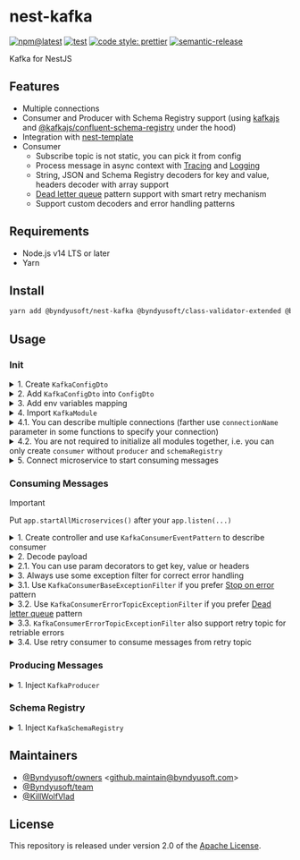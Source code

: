 # nest-kafka

[![npm@latest](https://img.shields.io/npm/v/@byndyusoft/nest-kafka/latest.svg)](https://www.npmjs.com/package/@byndyusoft/nest-kafka)
[![test](https://github.com/Byndyusoft/nest-kafka/actions/workflows/test.yaml/badge.svg?branch=master)](https://github.com/Byndyusoft/nest-kafka/actions/workflows/test.yaml)
[![code style: prettier](https://img.shields.io/badge/code_style-prettier-ff69b4.svg)](https://github.com/prettier/prettier)
[![semantic-release](https://img.shields.io/badge/%20%20%F0%9F%93%A6%F0%9F%9A%80-semantic--release-e10079.svg)](https://github.com/semantic-release/semantic-release)

Kafka for NestJS

## Features

- Multiple connections
- Consumer and Producer with Schema Registry support (using [kafkajs](https://www.npmjs.com/package/kafkajs) and [@kafkajs/confluent-schema-registry](https://www.npmjs.com/package/@kafkajs/confluent-schema-registry) under the hood)
- Integration with [nest-template](https://github.com/Byndyusoft/nest-template)
- Consumer
  - Subscribe topic is not static, you can pick it from config
  - Process message in async context with [Tracing](https://www.npmjs.com/package/@byndyusoft/nest-opentracing) and [Logging](https://www.npmjs.com/package/@byndyusoft/nest-pino)
  - String, JSON and Schema Registry decoders for key and value, headers decoder with array support
  - [Dead letter queue](https://www.confluent.io/blog/error-handling-patterns-in-kafka/#pattern-2) pattern support with smart retry mechanism
  - Support custom decoders and error handling patterns

## Requirements

- Node.js v14 LTS or later
- Yarn

## Install

```bash
yarn add @byndyusoft/nest-kafka @byndyusoft/class-validator-extended @byndyusoft/nest-opentracing @byndyusoft/nest-pino @kafkajs/confluent-schema-registry @nestjs/common @nestjs/microservices class-transformer class-validator kafkajs rxjs
```

## Usage

### Init

<details>
<summary>1. Create <code>KafkaConfigDto</code></summary>

```typescript
import {
  KafkaClusterConfigDto,
  KafkaConsumerConfigDto,
  KafkaProducerConfigDto,
  KafkaSchemaRegistryArgsConfigDto,
} from "@byndyusoft/nest-kafka";
import { Type } from "class-transformer";
import { IsDefined, IsString, ValidateNested } from "class-validator";

export class KafkaConfigDto {
  @Type(() => KafkaClusterConfigDto)
  @IsDefined()
  @ValidateNested()
  public readonly cluster!: KafkaClusterConfigDto;

  @Type(() => KafkaConsumerConfigDto)
  @IsDefined()
  @ValidateNested()
  public readonly consumer!: KafkaConsumerConfigDto;

  @Type(() => KafkaProducerConfigDto)
  @IsDefined()
  @ValidateNested()
  public readonly producer!: KafkaProducerConfigDto;

  @Type(() => KafkaSchemaRegistryArgsConfigDto)
  @IsDefined()
  @ValidateNested()
  public readonly schemaRegistry!: KafkaSchemaRegistryArgsConfigDto;

  @IsString()
  public readonly topic!: string;

  @IsString()
  public readonly errorTopic!: string;
}
```

</details>

<details>
<summary>2. Add <code>KafkaConfigDto</code> into <code>ConfigDto</code></summary>

```typescript
import { Type } from "class-transformer";
import { IsDefined, ValidateNested } from "class-validator";

import { KafkaConfigDto } from "./kafkaConfigDto";

export class ConfigDto {
  /// ...

  @Type(() => KafkaConfigDto)
  @IsDefined()
  @ValidateNested()
  public readonly kafka!: KafkaConfigDto;

  /// ...
}
```

</details>

<details>
<summary>3. Add env variables mapping</summary>

```typescript
import { Module } from "@nestjs/common";

import { ConfigDto } from "./dtos";

@Module({})
export class ConfigModule {
  // ...

  private static __loadConfig(): ConfigDto {
    const plainConfig: ConfigDto = {
      // ...
      kafka: {
        cluster: {
          brokers: process.env.KAFKA_BROKERS as string,
          saslMechanism: process.env.KAFKA_SASL_MECHANISM,
          username: process.env.KAFKA_USERNAME,
          password: process.env.KAFKA_PASSWORD,
          ssl: process.env.KAFKA_SSL,
          ca: process.env.KAFKA_CA,
          connectionTimeout: process.env.KAFKA_CONNECTION_TIMEOUT, // default is 1 s.
        },
        consumer: {
          groupId: process.env.KAFKA_CONSUMER_GROUP_ID as string,
          allowAutoTopicCreation:
            process.env.KAFKA_CONSUMER_ALLOW_AUTO_TOPIC_CREATION ?? true,
          sessionTimeout: process.env.KAFKA_SESSION_TIMEOUT_MS ?? 30000,
          heartbeatInterval: process.env.KAFKA_HEARTBEAT_INTERVAL_MS ?? 3000,
        },
        producer: {
          allowAutoTopicCreation:
            process.env.KAFKA_PRODUCER_ALLOW_AUTO_TOPIC_CREATION ?? true,
        },
        schemaRegistry: {
          host: process.env.KAFKA_SCHEMA_REGISTRY_HOST as string,
          username: process.env.KAFKA_SCHEMA_REGISTRY_USERNAME,
          password: process.env.KAFKA_SCHEMA_REGISTRY_PASSWORD,
        },
        topic: process.env.KAFKA_TOPIC as string,
        errorTopic: process.env.KAFKA_ERROR_TOPIC as string,
      },
      // ...
    };

    // ...
  }
}
```

</details>

<details>
<summary>4. Import <code>KafkaModule</code></summary>

```typescript
import {
  KafkaClusterConfigDto,
  KafkaConsumerConfigDto,
  KafkaModule,
  KafkaProducerConfigDto,
  KafkaSchemaRegistryArgsConfigDto,
} from "@byndyusoft/nest-kafka";

import { ConfigDto } from "./config";

@Module({
  imports: [
    // Extra modules
    // ...
    KafkaModule.registerAsync({
      inject: [ConfigDto],
      useFactory: (config: ConfigDto) => ({
        connections: [
          {
            cluster: KafkaClusterConfigDto.toRawConfig(config.kafka.cluster),
            consumer: KafkaConsumerConfigDto.toRawConfig(config.kafka.consumer),
            producer: KafkaProducerConfigDto.toRawConfig(config.kafka.producer),
            schemaRegistry: {
              args: KafkaSchemaRegistryArgsConfigDto.toRawConfig(
                config.kafka.schemaRegistry,
              ),
            },
          },
        ],
        topicPickerArgs: [config],
      }),
    }),
    // ...
  ],
})
export class InfrastructureModule {
  // ...
}
```

</details>

<details>
<summary>4.1. You can describe multiple connections (farther use <code>connectionName</code> parameter in some functions to specify your connection)</summary>

```typescript
import {
  KafkaClusterConfigDto,
  KafkaConsumerConfigDto,
  KafkaModule,
  KafkaProducerConfigDto,
  KafkaSchemaRegistryArgsConfigDto,
} from "@byndyusoft/nest-kafka";

import { ConfigDto } from "./config";

@Module({
  imports: [
    // Extra modules
    // ...
    KafkaModule.registerAsync({
      inject: [ConfigDto],
      useFactory: (config: ConfigDto) => ({
        connections: [
          {
            name: "connection1",
            cluster: KafkaClusterConfigDto.toRawConfig(config.kafka1.cluster),
            consumer: KafkaConsumerConfigDto.toRawConfig(
              config.kafka1.consumer,
            ),
            producer: KafkaProducerConfigDto.toRawConfig(
              config.kafka1.producer,
            ),
            schemaRegistry: {
              args: KafkaSchemaRegistryArgsConfigDto.toRawConfig(
                config.kafka1.schemaRegistry,
              ),
            },
          },
          {
            name: "connection2",
            cluster: KafkaClusterConfigDto.toRawConfig(config.kafka2.cluster),
            consumer: KafkaConsumerConfigDto.toRawConfig(
              config.kafka2.consumer,
            ),
            producer: KafkaProducerConfigDto.toRawConfig(
              config.kafka2.producer,
            ),
            schemaRegistry: {
              args: KafkaSchemaRegistryArgsConfigDto.toRawConfig(
                config.kafka2.schemaRegistry,
              ),
            },
          },
        ],
        topicPickerArgs: [config],
      }),
    }),
    // ...
  ],
})
export class InfrastructureModule {
  // ...
}
```

</details>

<details>
<summary>4.2. You are not required to initialize all modules together, i.e. you can only create <code>consumer</code> without <code>producer</code> and <code>schemaRegistry</code></summary>

```typescript
import {
  KafkaClusterConfigDto,
  KafkaConsumerConfigDto,
  KafkaModule,
  KafkaProducerConfigDto,
  KafkaSchemaRegistryArgsConfigDto,
} from "@byndyusoft/nest-kafka";

import { ConfigDto } from "./config";

@Module({
  imports: [
    // Extra modules
    // ...
    KafkaModule.registerAsync({
      inject: [ConfigDto],
      useFactory: (config: ConfigDto) => ({
        connections: [
          {
            cluster: KafkaClusterConfigDto.toRawConfig(config.kafka.cluster),
            consumer: KafkaConsumerConfigDto.toRawConfig(config.kafka.consumer),
          },
        ],
        topicPickerArgs: [config],
      }),
    }),
    // ...
  ],
})
export class InfrastructureModule {
  // ...
}
```

</details>

<details>
<summary>5. Connect microservice to start consuming messages</summary>

```typescript
import { KafkaConsumer, KafkaRetryConsumer } from "@byndyusoft/nest-kafka";
import { MicroserviceOptions } from "@nestjs/microservices";

async function bootstrap(): Promise<void> {
  // ...

  app.connectMicroservice<MicroserviceOptions>({
    strategy: app.get(KafkaConsumer),
  });

  // you can optionally connect retry consumer
  app.connectMicroservice<MicroserviceOptions>({
    strategy: app.get(KafkaRetryConsumer),
  });

  // Put `app.listen(...)` before `app.startAllMicroservice()`
  await app.listen(...)

  await app.startAllMicroservices();

  // ...
}

// ...
```

</details>

### Consuming Messages

> [!IMPORTANT]
> Put `app.startAllMicroservices()` after your `app.listen(...)`

</details>

<details>
<summary>1. Create controller and use <code>KafkaConsumerEventPattern</code> to describe consumer</summary>

```typescript
import {
  IKafkaConsumerPayload,
  KafkaConsumerEventPattern,
} from "@byndyusoft/nest-kafka";
import { Controller } from "@nestjs/common";
import { Payload } from "@nestjs/microservices";

import { ConfigDto } from "~/src";

@Controller()
export class UsersConsumer {
  @KafkaConsumerEventPattern({
    topicPicker: (config: ConfigDto) => config.kafka.topic,
    fromBeginning: true,
  })
  public async onMessage(
    @Payload() payload: IKafkaConsumerPayload,
  ): Promise<void> {
    // ...
  }
}
```

</details>

</details>

<details>
<summary>2. Decode payload</summary>

```typescript
import {
  IKafkaConsumerPayload,
  KafkaConsumerEventPattern,
  KafkaConsumerPayloadDecoder,
} from "@byndyusoft/nest-kafka";
import { Controller, UseInterceptors } from "@nestjs/common";
import { Payload } from "@nestjs/microservices";

import { ConfigDto } from "~/src";
import { UserDto } from "ᐸDtosᐳ";

@Controller()
export class UsersConsumer {
  @KafkaConsumerEventPattern({
    topicPicker: (config: ConfigDto) => config.kafka.topic,
    fromBeginning: true,
  })
  @UseInterceptors(
    new KafkaConsumerPayloadDecoder({
      key: "string",
      value: "json",
      headers: "string",
    }),
  )
  public async onMessage(
    @Payload() payload: IKafkaConsumerPayload<string, UserDto>,
  ): Promise<void> {
    // ...
  }
}
```

</details>

<details>
<summary>2.1. You can use param decorators to get key, value or headers</summary>

```typescript
import {
  IKafkaConsumerPayloadHeaders,
  KafkaConsumerEventPattern,
  KafkaConsumerPayloadDecoder,
  KafkaHeaders,
  KafkaKey,
  KafkaValue,
} from "@byndyusoft/nest-kafka";
import { Controller, UseInterceptors } from "@nestjs/common";

import { ConfigDto } from "~/src";
import { UserDto } from "ᐸDtosᐳ";

@Controller()
export class UsersConsumer {
  @KafkaConsumerEventPattern({
    topicPicker: (config: ConfigDto) => config.kafka.topic,
    fromBeginning: true,
  })
  @UseInterceptors(
    new KafkaConsumerPayloadDecoder({
      key: "string",
      value: "json",
      headers: "string",
    }),
  )
  public async onMessage(
    @KafkaKey() key: string,
    @KafkaValue() value: UserDto,
    @KafkaHeaders() headers: IKafkaConsumerPayloadHeaders,
  ): Promise<void> {
    // ...
  }
}
```

</details>

<details>
<summary>3. Always use some exception filter for correct error handling</summary>

```typescript
import {
  KafkaConsumerBaseExceptionFilter,
  KafkaConsumerEventPattern,
} from "@byndyusoft/nest-kafka";
import { Controller, UseFilters } from "@nestjs/common";

import { ConfigDto } from "~/src";

@Controller()
export class UsersConsumer {
  @KafkaConsumerEventPattern({
    topicPicker: (config: ConfigDto) => config.kafka.topic,
    fromBeginning: true,
  })
  @UseFilters(/* ... */)
  public async onMessage(): Promise<void> {
    throw new Error("some error");
  }
}
```

</details>

<details>
<summary>3.1. Use <code>KafkaConsumerBaseExceptionFilter</code> if you prefer <a href="https://www.confluent.io/blog/error-handling-patterns-in-kafka/#pattern-1">Stop on error</a> pattern</summary>

```typescript
import {
  KafkaConsumerBaseExceptionFilter,
  KafkaConsumerEventPattern,
} from "@byndyusoft/nest-kafka";
import { Controller, UseFilters } from "@nestjs/common";

import { ConfigDto } from "~/src";

@Controller()
export class UsersConsumer {
  @KafkaConsumerEventPattern({
    topicPicker: (config: ConfigDto) => config.kafka.topic,
    fromBeginning: true,
  })
  @UseFilters(new KafkaConsumerBaseExceptionFilter())
  public async onMessage(): Promise<void> {
    throw new Error("some error");
  }
}
```

</details>

<details>
<summary>3.2. Use <code>KafkaConsumerErrorTopicExceptionFilter</code> if you prefer <a href="https://www.confluent.io/blog/error-handling-patterns-in-kafka/#pattern-2">Dead letter queue</a> pattern</summary>

```typescript
import {
  KafkaConsumerErrorTopicExceptionFilter,
  KafkaConsumerEventPattern,
} from "@byndyusoft/nest-kafka";
import { Controller, UseFilters } from "@nestjs/common";

import { ConfigDto } from "~/src";

@Controller()
export class UsersConsumer {
  @KafkaConsumerEventPattern({
    topicPicker: (config: ConfigDto) => config.kafka.topic,
    fromBeginning: true,
  })
  @UseFilters(
    new KafkaConsumerErrorTopicExceptionFilter({
      errorTopicPicker: (config: ConfigDto) => config.kafka.errorTopic,
    }),
  )
  public async onMessage(): Promise<void> {
    throw new Error("some error");
  }
}
```

</details>

<details>
<summary>3.3. <code>KafkaConsumerErrorTopicExceptionFilter</code> also support retry topic for retriable errors</summary>

```typescript
import {
  KafkaConsumerErrorTopicExceptionFilter,
  KafkaConsumerEventPattern,
} from "@byndyusoft/nest-kafka";
import { Controller, UseFilters } from "@nestjs/common";

import { ConfigDto } from "~/src";

@Controller()
export class UsersConsumer {
  @KafkaConsumerEventPattern({
    topicPicker: (config: ConfigDto) => config.kafka.topic,
    fromBeginning: true,
  })
  @UseFilters(
    new KafkaConsumerErrorTopicExceptionFilter({
      retryTopicPicker: (config: ConfigDto) => config.kafka.retryTopic,
      errorTopicPicker: (config: ConfigDto) => config.kafka.errorTopic,
    }),
  )
  public async onMessage(): Promise<void> {
    throw new Error("some error");
  }
}
```

</details>

<details>
<summary>3.4. Use retry consumer to consume messages from retry topic</summary>

```typescript
import {
  KafkaConsumerErrorTopicExceptionFilter,
  KafkaConsumerEventPattern,
} from "@byndyusoft/nest-kafka";
import { Controller, UseFilters } from "@nestjs/common";

import { ConfigDto } from "~/src";

@Controller()
export class UsersRetryConsumer {
  @KafkaRetryConsumerEventPattern({
    topicPicker: (config: ConfigDto) => config.kafka.retryTopic,
    fromBeginning: true,
  })
  @UseFilters(
    new KafkaConsumerErrorTopicExceptionFilter({
      retryTopicPicker: false,
      errorTopicPicker: (config: ConfigDto) => config.kafka.errorTopic,
      resendHeadersPrefix: "retry",
    }),
  )
  public async onMessage(): Promise<void> {
    throw new Error("some error");
  }
}
```

Run retry consumer, e.g by HTTP:

```typescript
import { ApiTags } from "@byndyusoft/nest-swagger";
import { Body, Controller, HttpCode, HttpStatus, Post } from "@nestjs/common";

import { ApiCommonResponses } from "../infrastructure";

import { RunDeliveryAppointmentsRetryConsumerOnceBodyDto } from "./dtos";
import { RunDeliveryAppointmentsRetryConsumerOnceUseCase } from "./useCases";

@ApiTags("Users")
@Controller({
  path: "/users/retry",
  version: "1",
})
export class UsersRetryController {
  public constructor(
    private readonly config: ConfigDto,
    private readonly kafkaRetryConsumer: KafkaRetryConsumer,
  ) {}

  @ApiCommonResponses(HttpStatus.BAD_REQUEST)
  @HttpCode(HttpStatus.NO_CONTENT)
  @Post("/runRetryConsumerOnce")
  public runDeliveryAppointmentsRetryConsumerOnce(): Promise<void> {
    await this.kafkaRetryConsumer.runOnce({
      topic: config.kafka.retryTopic,
      messagesCount: 1,
    });
  }
}
```

</details>

### Producing Messages

</details>

<details>
<summary>1. Inject <code>KafkaProducer</code></summary>

```typescript
import { InjectKafkaProducer, KafkaProducer } from "@byndyusoft/nest-kafka";
import { Injectable } from "@nestjs/common";

@Injectable()
export class UsersService {
  public constructor(
    @InjectKafkaProducer()
    private readonly __kafkaProducer: KafkaProducer,
  ) {}
}
```

</details>

### Schema Registry

</details>

<details>
<summary>1. Inject <code>KafkaSchemaRegistry</code></summary>

```typescript
import {
  InjectKafkaSchemaRegistry,
  KafkaSchemaRegistry,
} from "@byndyusoft/nest-kafka";
import { Injectable } from "@nestjs/common";

@Injectable()
export class UsersService {
  public constructor(
    @InjectKafkaSchemaRegistry()
    private readonly __kafkaSchemaRegistry: KafkaSchemaRegistry,
  ) {}
}
```

</details>

## Maintainers

- [@Byndyusoft/owners](https://github.com/orgs/Byndyusoft/teams/owners) <<github.maintain@byndyusoft.com>>
- [@Byndyusoft/team](https://github.com/orgs/Byndyusoft/teams/team)
- [@KillWolfVlad](https://github.com/KillWolfVlad)

## License

This repository is released under version 2.0 of the
[Apache License](https://www.apache.org/licenses/LICENSE-2.0).
